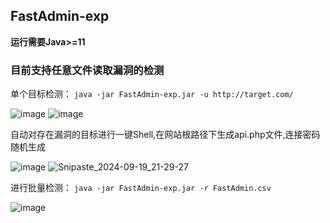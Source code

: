 ## FastAdmin-exp
**运行需要Java>=11**
### 目前支持任意文件读取漏洞的检测
单个目标检测： 
`java -jar FastAdmin-exp.jar -u http://target.com/`

![image](https://github.com/user-attachments/assets/d333cb67-a379-4f41-87b2-944c531b0494)
![image](https://github.com/user-attachments/assets/c26e1855-022b-4f65-a0c5-5d4422085959)

自动对存在漏洞的目标进行一键Shell,在网站根路径下生成api.php文件,连接密码随机生成

![image](https://github.com/user-attachments/assets/26711f47-6965-4c5b-a9f0-0a9c6d684cef)
![Snipaste_2024-09-19_21-29-27](https://github.com/user-attachments/assets/2b672fcc-2cb3-4a29-a1be-f289da4239c9)

进行批量检测：
`java -jar FastAdmin-exp.jar -r FastAdmin.csv`

![image](https://github.com/user-attachments/assets/d7fa9ff7-66fa-4544-ae60-861ef031319a)
